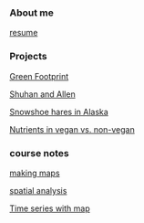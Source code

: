 ### About me


[resume]()

### Projects

[Green Footprint](https://ruoyuwang.shinyapps.io/GreenFootprint/)

[Shuhan and Allen]()

[Snowshoe hares in Alaska](https://shuhanstack.github.io/songweb/snowshoe)

[Nutrients in vegan vs. non-vegan](https://shuhanstack.github.io/songweb/nutrient)

### course notes

[making maps](https://shuhanstack.github.io/songweb/mapping)

[spatial analysis](https://shuhanstack.github.io/songweb/spatial_analysis)

[Time series with map](https://shuhanstack.github.io/songweb/us-renewables)
